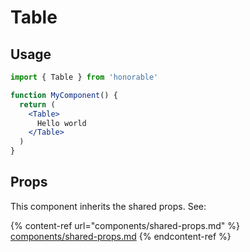 # Table

## Usage

```jsx
import { Table } from 'honorable'

function MyComponent() {
  return (
    <Table>
      Hello world
    </Table>
  )
}
```

## Props

This component inherits the shared props. See:

{% content-ref url="components/shared-props.md" %}
[components/shared-props.md](components/shared-props.md)
{% endcontent-ref %}

